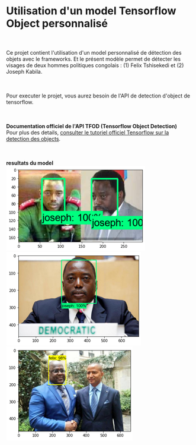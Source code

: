 # Utilisation d'un model Tensorflow Object personnalisé

<br/><br/>
Ce projet contient l'utilisation d'un model personnalisé de détection des objets avec le frameworks. Et le présent modèle permet de détecter les visages de deux hommes politiques congolais : (1) Felix Tshisekedi et (2) Joseph Kabila.


<br/><br/>
Pour executer le projet, vous aurez besoin de l'API de detection d'object de tensorflow.


<br/><br/>
<b>Documentation officiel de l'API TFOD (Tensorflow Object Detection)</b>
<br/>
Pour plus des details, <a href="https://tensorflow-object-detection-api-tutorial.readthedocs.io/"> consulter le tutoriel officiel Tensorflow sur la detection des objects</a>.


<br/><br/>
<b>resultats du model</b>
<br/>
<img src="images/output/sortie1.png">
<img src="images/output/sortie2.png">
<img src="images/output/sortie3.png">
